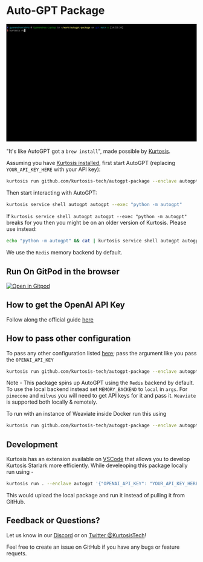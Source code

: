# Auto-GPT Package

![Run of the Auto-GPT Package](/run.gif)

"It's like AutoGPT got a `brew install`", made possible by [Kurtosis](https://www.kurtosis.com/).

Assuming you have [Kurtosis installed](https://docs.kurtosis.com/install), first start AutoGPT (replacing `YOUR_API_KEY_HERE` with your API key):

```bash
kurtosis run github.com/kurtosis-tech/autogpt-package --enclave autogpt '{"OPENAI_API_KEY": "YOUR_API_KEY_HERE"}'
```

Then start interacting with AutoGPT:

```bash
kurtosis service shell autogpt autogpt --exec "python -m autogpt"
```

If `kurtosis service shell autogpt autogpt --exec "python -m autogpt"` breaks for you then you might be on an older version of Kurtosis. Please use instead:

```bash
echo "python -m autogpt" && cat | kurtosis service shell autogpt autogpt
```

We use the `Redis` memory backend by default.

## Run On GitPod in the browser


[![Open in Gitpod](https://gitpod.io/button/open-in-gitpod.svg)](https://gitpod.io/?editor=code#https://github.com/kurtosis-tech/autogpt-package)


## How to get the OpenAI API Key

Follow along the official guide [here](https://significant-gravitas.github.io/Auto-GPT/installation/#:~:text=%F0%9F%92%BE%20Installation-,%E2%9A%A0%EF%B8%8F%20OpenAI%20API%20Keys%20Configuration,-Get%20your%20OpenAI)


## How to pass other configuration

To pass any other configuration listed [here](https://github.com/Significant-Gravitas/Auto-GPT/blob/master/.env.template); pass the argument like you pass the `OPENAI_API_KEY`

```bash
kurtosis run github.com/kurtosis-tech/autogpt-package --enclave autogpt '{"OPENAI_API_KEY": "YOUR_API_KEY_HERE", "RESTRICT_TO_WORKSPACE": "False"}'
```

Note - This package spins up AutoGPT using the `Redis` backend by default. To use the local backend instead set `MEMORY_BACKEND` to `local` in `args`. For `pinecone` and `milvus` you will need to get API keys for it and pass it. `Weaviate` is supported both locally & remotely.

To run with an instance of Weaviate inside Docker run this using

```bash
kurtosis run github.com/kurtosis-tech/autogpt-package --enclave autogpt '{"OPENAI_API_KEY": "YOUR_API_KEY_HERE", "MEMORY_BACKEND": "weaviate"}'
```

## Development

Kurtosis has an extension available on [VSCode](https://marketplace.visualstudio.com/items?itemName=Kurtosis.kurtosis-extension) that allows you to develop Kurtosis
Starlark more efficiently. While develeoping this package locally run using -

```bash
kurtosis run . --enclave autogpt '{"OPENAI_API_KEY": "YOUR_API_KEY_HERE", "MEMORY_BACKEND": "weaviate"}'
```

This would upload the local package and run it instead of pulling it from GitHub.

## Feedback or Questions?

Let us know in our [Discord](https://discord.gg/eBWFjGtm) or on [Twitter @KurtosisTech](https://twitter.com/KurtosisTech)!

Feel free to create an issue on GitHub if you have any bugs or feature requets.
